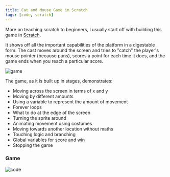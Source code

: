 ```yaml
---
title: Cat and Mouse Game in Scratch
tags: [code, scratch]
---
```


More on teaching scratch to beginners, I usually start off with building this game in <a href="https://scratch.mit.edu/">Scratch</a>.

It shows off all the important capabilities of the platform in a digestable form. The cast moves around the screen and tries to "catch"
the player's mouse pointer (because puns), scores a point for each time it does, and the game ends when you reach a particular score.

![game](/assets/img/posts/scratch-cat-and-mouse/screencap.png)

The game, as it is built up in stages, demonstrates:

- Moving across the screen in terms of x and y
- Moving by different amounts
- Using a variable to represent the amount of movement
- Forever loops
- What to do at the edge of the screen
- Turning the sprite around
- Animating movement using costumes
- Moving towards another location without maths
- Touching logic and branching
- Global variables for score and win
- Stopping the game

### Game

![code](/assets/img/posts/scratch-cat-and-mouse/script.png)
